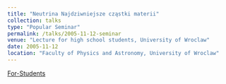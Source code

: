 ```yaml
---
title: "Neutrina Najdziwniejsze cząstki materii"
collection: talks
type: "Popular Seminar"
permalink: /talks/2005-11-12-seminar
venue: "Lecture for high school students, University of Wroclaw"
date: 2005-11-12
location: "Faculty of Physics and Astronomy, University of Wroclaw"
---
```


[For-Students](-) 
